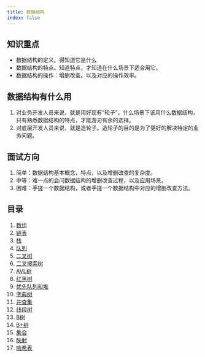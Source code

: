 ```yaml
---
title: 数据结构
index: false
---
```


## 知识重点
- 数据结构的定义。得知道它是什么
- 数据结构的特点。知道特点，才知道在什么场景下适合用它。
- 数据结构的操作：增删改查。以及对应的操作效率。

## 数据结构有什么用

1. 对业务开发人员来说，就是用好现有“轮子”。什么场景下该用什么数据结构，只有熟悉数据结构的特点，才能游刃有余的选择。
2. 对底层开发人员来说，就是造轮子。造轮子的目的是为了更好的解决特定的业务问题。

## 面试方向
1. 简单：数据结构基本概念，特点，以及增删改查的复杂度。
2. 中等：难一点的会问数据结构的增删改查过程，以及应用场景。
3. 困难：手搓一个数据结构，或者手搓一个数据结构中对应的增删改查方法。

## 目录
1. [数组](数组.md)
2. [链表](链表.md)
3. [栈](栈.md)
4. [队列](队列.md)
5. [二叉树](二叉树.md)
6. [二叉搜索树](二叉搜索树.md)
7. [AVL树](AVL树.md)
8. [红黑树](红黑树.md)
9. [优先队列和堆](优先队列和堆.md)
10. [字典树](字典树.md)
11. [并查集](并查集.md)
12. [线段树](线段树.md)
13. [B树](B树.md)
14. [B+树](B+树.md)
15. [集合](集合.md)
16. [映射](映射.md)
17. [哈希表](哈希表.md)